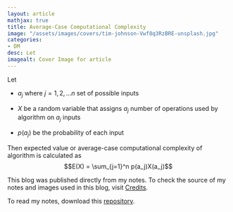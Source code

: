 ```yaml
---
layout: article
mathjax: true
title: Average-Case Computational Complexity
image: "/assets/images/covers/tim-johnson-Vwf8q3RzBRE-unsplash.jpg"
categories:
- DM
desc: Let  
imagealt: Cover Image for article
---
```


Let 
* $a_j$ where $j=1, 2, \dots n$ set of possible inputs
































































































































































































































































































































































































* $X$ be a random variable that assigns $a_j$ number of operations used by algorithm on $a_j$ inputs
































































































































































































































































































































































































* $p(a_j)$ be the probability of each input

































































































































































































































































































































































































Then expected value or average-case computational complexity of algorithm is calculated as
$$E(X) = \sum_{j=1}^n p(a_j)X(a_j)$$

































































































































































































































































































































































































This blog was published directly from my notes.
To check the source of my notes and images used in this blog, visit <a href="/credits.html" target="_blank">Credits</a>.

To read my notes, download this <a href="https://github.com/bovem/CS" target="blank">repository</a>.